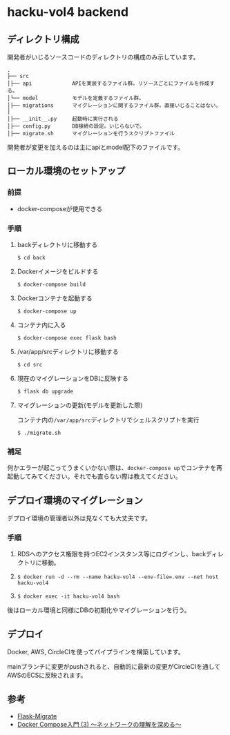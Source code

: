 # hacku-vol4 backend

## ディレクトリ構成
開発者がいじるソースコードのディレクトリの構成のみ示しています。

```
.
├── src
│├── api             APIを実装するファイル群。リソースごとにファイルを作成する。
│└── model           モデルを定義するファイル群。
│├── migrations      マイグレーションに関するファイル群。直接いじることはない。
│
│├── __init__.py     起動時に実行される
│├── config.py       DB接続の設定。いじらないで。
│├── migrate.sh      マイグレーションを行うスクリプトファイル
```

開発者が変更を加えるのは主にapiとmodel配下のファイルです。

## ローカル環境のセットアップ

### 前提
- docker-composeが使用できる
   
### 手順
1. backディレクトリに移動する
    
    `$ cd back`
  
 
2. Dockerイメージをビルドする
   
   `$ docker-compose build`
   

3. Dockerコンテナを起動する
   
   `$ docker-compose up`


4. コンテナ内に入る

   `$ docker-compose exec flask bash`


5. /var/app/srcディレクトリに移動する

   `$ cd src`


5. 現在のマイグレーションをDBに反映する
   
   `$ flask db upgrade`


6. マイグレーションの更新(モデルを更新した際)

   コンテナ内の`/var/app/src`ディレクトリでシェルスクリプトを実行
 
   `$ ./migrate.sh`

### 補足
何かエラーが起こってうまくいかない際は、`docker-compose up`でコンテナを再起動してみてください。それでも直らない際は教えてください。



## デプロイ環境のマイグレーション
デプロイ環境の管理者以外は見なくても大丈夫です。

### 手順
1. RDSへのアクセス権限を持つEC2インスタンス等にログインし、backディレクトリに移動。


2. `$ docker run -d --rm --name hacku-vol4 --env-file=.env --net host hacku-vol4`


3. `$ docker exec -it hacku-vol4 bash`


後はローカル環境と同様にDBの初期化やマイグレーションを行う。



## デプロイ 
Docker, AWS, CircleCIを使ってパイプラインを構築しています。

mainブランチに変更がpushされると、自動的に最新の変更がCircleCIを通してAWSのECSに反映されます。



## 参考
- [Flask-Migrate](https://flask-migrate.readthedocs.io/en/latest/#command-reference)
- [Docker Compose入門 (3) ～ネットワークの理解を深める～](https://knowledge.sakura.ad.jp/23899/)